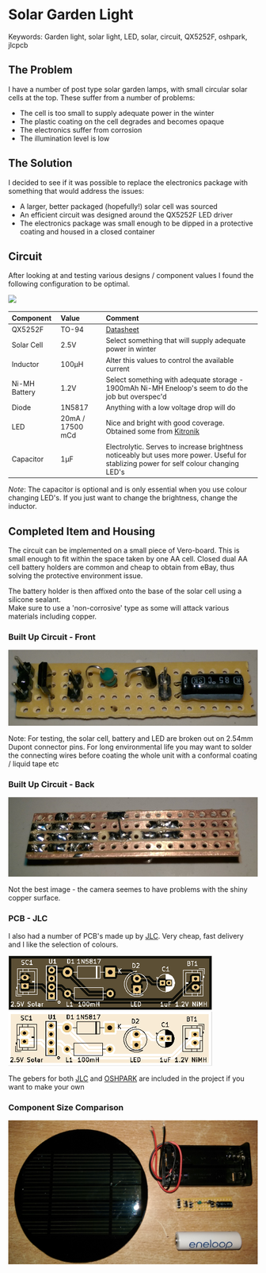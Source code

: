 # Solar Garden Light

Keywords: Garden light, solar light, LED, solar, circuit, QX5252F, oshpark, jlcpcb

## The Problem

I have a number of post type solar garden lamps, with small circular solar cells at the top.  These suffer from a number of problems:

* The cell is too small to supply adequate power in the winter
* The plastic coating on the cell degrades and becomes opaque
* The electronics suffer from corrosion
* The illumination level is low


## The Solution

I decided to see if it was possible to replace the electronics package with something that would address the issues:

* A larger, better packaged (hopefully!) solar cell was sourced
* An efficient circuit was designed around the QX5252F LED driver
* The electronics package was small enough to be dipped in a protective coating and housed in a closed container

## Circuit

After looking at and testing various designs / component values I found the following configuration to be optimal.  

<img src="images/Circuit.png"/>

| Component | Value | Comment |
|:---|:---|:---|
| QX5252F | TO-94 |  [Datasheet](https://www.mikrocontroller.net/attachment/158139/QX5252.pdf) |
| Solar Cell | 2.5V | Select something that will supply adequate power in winter |
| Inductor | 100µH | Alter this values to control the available current |
| Ni-MH Battery | 1.2V | Select something with adequate storage - 1900mAh Ni-MH Eneloop's seem to do the job but overspec'd |
| Diode | 1N5817 | Anything with a low voltage drop will do |
| LED | 20mA / 17500 mCd | Nice and bright with good coverage. Obtained some from [Kitronik](https://www.kitronik.co.uk) |
| Capacitor | 1μF | Electrolytic. Serves to increase brightness noticeably but uses more power.  Useful for stablizing power for self colour changing LED's |

_*Note*_: The capacitor is optional and is only essential when you use colour changing LED's.  If you just want to change the brightness, change the inductor.

## Completed Item and Housing

The circuit can be implemented on a small piece of Vero-board.  This is small enough to fit within the space taken by one AA cell. Closed dual AA cell
battery holders are common and cheap to obtain from eBay, thus solving the protective environment issue.

The battery holder is then affixed onto the base of the solar cell using a silicone sealant.  
Make sure to use a 'non-corrosive' type as some will attack various materials including copper.

### Built Up Circuit - Front

<img src="images/device.png"/>

Note: For testing, the solar cell, battery and LED are broken out on 2.54mm Dupont connector pins.  For long environmental life you may
want to solder the connecting wires before coating the whole unit with a conformal coating / liquid tape etc

### Built Up Circuit - Back

<img src="images/back.png"/>

Not the best image - the camera seemes to have problems with the shiny copper surface.

### PCB - JLC

I also had a number of PCB's made up by [JLC](https://jlcpcb.com/). Very cheap, fast delivery and I like the selection of colours.  

<img src="images/black.png"/>
<img src="images/white.png"/>

The gebers for both [JLC](https://jlcpcb.com/) and [OSHPARK](https://https://oshpark.com/) are included in the project if you want to make your own

### Component Size Comparison

<img src="images/components.png"/>
